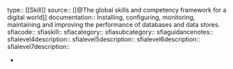 type:: [[Skill]]
source:: [[@The global skills and competency framework for a digital world]]
documentation:: Installing, configuring, monitoring, maintaining and improving the performance of databases and data stores.
sfiacode::
sfiaskill::
sfiacategory::
sfiasubcategory::
sfiaguidancenotes::
sfialevel4description::
sfialevel5description::
sfialevel6description::
sfialevel7description::

-